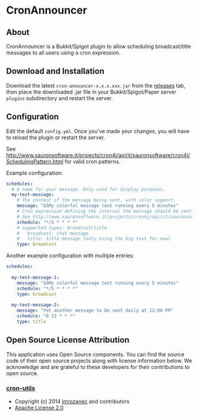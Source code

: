 # CronAnnouncer

## About
CronAnnouncer is a Bukkit/Spigot plugin to allow scheduling broadcast/title messages to all users using a cron expression.

## Download and Installation
Download the latest `cron-announcer-x.x.x.xxx.jar` from the [releases](https://github.com/das-kaesebrot/CronAnnouncer/releases) tab, then place the downloaded .jar file in your Bukkit/Spigot/Paper server `plugins` subdirectory and restart the server.

## Configuration
Edit the default `config.yml`.
Once you've made your changes, you will have to reload the plugin or restart the server.

See http://www.sauronsoftware.it/projects/cron4j/api/it/sauronsoftware/cron4j/SchedulingPattern.html for valid cron patterns.

Example configuration:
```yaml
schedules:
  # A name for your message. Only used for display purposes.
  my-test-message:
    # The content of the message being sent, with color support.
    message: "&5My colorful message text running every 5 minutes"
    # Cron expression defining the interval the message should be sent in
    # See http://www.sauronsoftware.it/projects/cron4j/api/it/sauronsoftware/cron4j/SchedulingPattern.html for valid examples
    schedule: "*/5 * * * *"
    # supported types: broadcast/title
    #   broadcast: chat message
    #   title: title message (only using the big text for now)
    type: broadcast
```

Another example configuration with multiple entries:
```yaml
schedules:
  
  my-test-message-1:
    message: "&5My colorful message text running every 5 minutes"
    schedule: "*/5 * * * *"
    type: broadcast
  
  my-test-message-2:
    message: "Yet another message to be sent daily at 12:00 PM"
    schedule: "0 12 * * *"
    type: title
```

## Open Source License Attribution

This application uses Open Source components. You can find the source code of their open source projects along with license information below. We acknowledge and are grateful to these developers for their contributions to open source.
### [cron-utils](https://github.com/jmrozanec/cron-utils)
- Copyright (c) 2014 [jmrozanec](https://github.com/jmrozanec) and contributors
- [Apache License 2.0](https://github.com/jmrozanec/cron-utils/blob/master/LICENSE)

